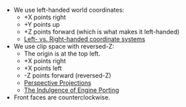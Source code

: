 - We use left-handed world coordinates:
  - +X points right
  - +Y points up
  - +Z points forward (which is what makes it left-handed)
  - [Left- vs. Right-handed coordinate systems](https://www.evl.uic.edu/ralph/508S98/coordinates.html)
- We use clip space with reversed-Z:
  - The origin is at the top left.
  - +X points right
  - +X points left
  - -Z points forward (reversed-Z)
  - [Perspective Projections](https://learnwebgl.brown37.net/08_projections/projections_perspective.html)
  - [The Indulgence of Engine Porting](http://whirlicube.com/the-indulgence-of-engine-porting.html)
- Front faces are counterclockwise.
